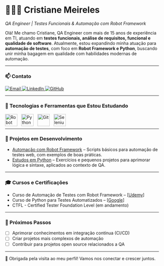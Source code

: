 # 👩🏽‍💻 Cristiane Meireles

*QA Engineer | Testes Funcionais & Automação com Robot Framework*

Olá! Me chamo Cristiane, QA Engineer com mais de 15 anos de experiência em TI, atuando em **testes funcionais, análise de requisitos, funcional e qualidade de software**. Atualmente, estou expandindo minha atuação para **automação de testes**, com foco em **Robot Framework e Python**, buscando unir minha bagagem em qualidade com habilidades modernas de automação.

---

### 📫 Contato

<p align="left">
  <a href="mailto:cris.ameireles@gmail.com" target="_blank" rel="noopener noreferrer">
    <img 
      alt="Email" 
      title="Enviar email" 
      src="https://img.shields.io/badge/Email-D14836?style=for-the-badge&logo=gmail&logoColor=white" 
    />
  </a>
  <a href="https://www.linkedin.com/in/cristianemeireles/" target="_blank" rel="noopener noreferrer">
    <img 
      alt="LinkedIn" 
      title="Conecte-se comigo no LinkedIn" 
      src="https://img.shields.io/badge/LinkedIn-0A66C2?style=for-the-badge&logo=linkedin&logoColor=white" 
    />
  </a>
  <a href="https://github.com/meirelescris" target="_blank" rel="noopener noreferrer">
    <img 
      alt="GitHub" 
      title="Meu perfil no GitHub" 
      src="https://img.shields.io/badge/GitHub-181717?style=for-the-badge&logo=github&logoColor=white" 
    />
  </a>
</p>

---

### 🤖 Tecnologias e Ferramentas que Estou Estudando

<img 
    align="left" 
    alt="Robot Framework" 
    title="Robot Framework" 
    width="40px" 
    style="padding-right: 10px;" 
    src="https://raw.githubusercontent.com/robotframework/visual-identity/main/logo/robot-framework.svg" 
/>
<img 
    align="left" 
    alt="Python" 
    title="Python" 
    width="40px" 
    style="padding-right: 10px;" 
    src="https://cdn.jsdelivr.net/gh/devicons/devicon/icons/python/python-original.svg" 
/>
<img 
    align="left" 
    alt="Git" 
    title="Git" 
    width="40px" 
    style="padding-right: 10px;" 
    src="https://cdn.jsdelivr.net/gh/devicons/devicon/icons/git/git-original.svg" 
/>
<img 
    align="left" 
    alt="Selenium" 
    title="Selenium" 
    width="40px" 
    style="padding-right: 10px;" 
    src="https://cdn.jsdelivr.net/gh/devicons/devicon/icons/selenium/selenium-original.svg" 
/>

<br/>
<br/>

---

### 📂 Projetos em Desenvolvimento

- [Automação com Robot Framework](https://github.com/meirelescris/robot-framework-examples) – Scripts básicos para automação de testes web, com exemplos de boas práticas.  
- [Estudos em Python](https://github.com/meirelescris/python-studies) – Exercícios e pequenos projetos para aprimorar lógica e sintaxe, aplicados ao contexto de QA.  

---

### 🎓 Cursos e Certificações

- Curso de Automação de Testes com Robot Framework – [[Udemy](https://www.udemy.com/course/automacao-de-testes-com-robot-framework-basico/)]  
- Curso de Python para Testes Automatizados – [[Google](https://developers.google.com/edu/python?hl=pt-br)]  
- CTFL - Certified Tester Foundation Level (em andamento)  

---

### 🚀 Próximos Passos

- [ ] Aprimorar conhecimentos em integração contínua (CI/CD)  
- [ ] Criar projetos mais complexos de automação  
- [ ] Contribuir para projetos open source relacionados a QA  

---

🎉 Obrigada pela visita ao meu perfil! Vamos nos conectar e crescer juntos.
